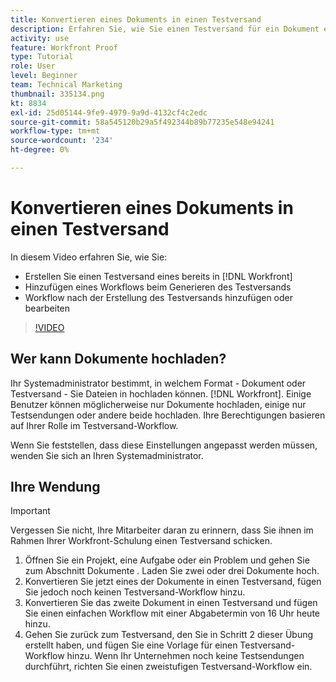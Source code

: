 ```yaml
---
title: Konvertieren eines Dokuments in einen Testversand
description: Erfahren Sie, wie Sie einen Testversand für ein Dokument erstellen, das bereits in [!DNL  Workfront], fügen Sie einen Workflow zu einem Testversand hinzu und fügen Sie einen Workflow nach der Erstellung des Testversands hinzu oder bearbeiten Sie ihn.
activity: use
feature: Workfront Proof
type: Tutorial
role: User
level: Beginner
team: Technical Marketing
thumbnail: 335134.png
kt: 8834
exl-id: 25d05144-9fe9-4979-9a9d-4132cf4c2edc
source-git-commit: 58a545120b29a5f492344b89b77235e548e94241
workflow-type: tm+mt
source-wordcount: '234'
ht-degree: 0%

---
```


# Konvertieren eines Dokuments in einen Testversand

In diesem Video erfahren Sie, wie Sie:

* Erstellen Sie einen Testversand eines bereits in [!DNL Workfront]
* Hinzufügen eines Workflows beim Generieren des Testversands
* Workflow nach der Erstellung des Testversands hinzufügen oder bearbeiten

>[!VIDEO](https://video.tv.adobe.com/v/335134/?quality=12)


## Wer kann Dokumente hochladen?

Ihr Systemadministrator bestimmt, in welchem Format - Dokument oder Testversand - Sie Dateien in hochladen können. [!DNL Workfront]. Einige Benutzer können möglicherweise nur Dokumente hochladen, einige nur Testsendungen oder andere beide hochladen. Ihre Berechtigungen basieren auf Ihrer Rolle im Testversand-Workflow.

Wenn Sie feststellen, dass diese Einstellungen angepasst werden müssen, wenden Sie sich an Ihren Systemadministrator.

## Ihre Wendung

>[!IMPORTANT]
>
>Vergessen Sie nicht, Ihre Mitarbeiter daran zu erinnern, dass Sie ihnen im Rahmen Ihrer Workfront-Schulung einen Testversand schicken.

1. Öffnen Sie ein Projekt, eine Aufgabe oder ein Problem und gehen Sie zum Abschnitt Dokumente . Laden Sie zwei oder drei Dokumente hoch.
1. Konvertieren Sie jetzt eines der Dokumente in einen Testversand, fügen Sie jedoch noch keinen Testversand-Workflow hinzu.
1. Konvertieren Sie das zweite Dokument in einen Testversand und fügen Sie einen einfachen Workflow mit einer Abgabetermin von 16 Uhr heute hinzu.
1. Gehen Sie zurück zum Testversand, den Sie in Schritt 2 dieser Übung erstellt haben, und fügen Sie eine Vorlage für einen Testversand-Workflow hinzu. Wenn Ihr Unternehmen noch keine Testsendungen durchführt, richten Sie einen zweistufigen Testversand-Workflow ein.


<!--
###Learn more
* Generate a proof for a document
-->
